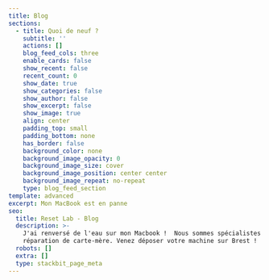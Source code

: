 ```yaml
---
title: Blog
sections:
  - title: Quoi de neuf ?
    subtitle: ''
    actions: []
    blog_feed_cols: three
    enable_cards: false
    show_recent: false
    recent_count: 0
    show_date: true
    show_categories: false
    show_author: false
    show_excerpt: false
    show_image: true
    align: center
    padding_top: small
    padding_bottom: none
    has_border: false
    background_color: none
    background_image_opacity: 0
    background_image_size: cover
    background_image_position: center center
    background_image_repeat: no-repeat
    type: blog_feed_section
template: advanced
excerpt: Mon MacBook est en panne
seo:
  title: Reset Lab - Blog
  description: >-
    J'ai renversé de l'eau sur mon Macbook !  Nous sommes spécialistes en
    réparation de carte-mère. Venez déposer votre machine sur Brest ! 
  robots: []
  extra: []
  type: stackbit_page_meta
---
```

